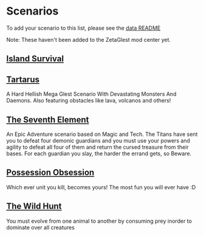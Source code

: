 # Scenarios

To add your scenario to this list, please see the [data README](https://github.com/ZetaGlest/zetaglest-data/blob/develop/README.md)

Note: These haven't been added to the ZetaGlest mod center yet.

## [Island Survival](https://github.com/mathusummut/island_survival)


## [Tartarus](https://github.com/KeithSammut/tartarus)<br />
A Hard Hellish Mega Glest Scenario With Devastating Monsters And
Daemons. Also featuring obstacles like lava, volcanos and others!


## [The Seventh Element](https://github.com/KeithSammut/the_seventh_element)<br />
An Epic Adventure scenario based on Magic and Tech. The Titans have
sent you to defeat four demonic guardians and you must use your powers
and agility to defeat all four of them and return the cursed treasure
from their bases. For each guardian you slay, the harder the errand
gets, so Beware.


## [Possession Obsession](https://github.com/KeithSammut/possession_obsession)<br />
Which ever unit you kill, becomes yours! The most fun you will ever have :D


## [The Wild Hunt](https://github.com/KeithSammut/wild_hunt)<br />
You must evolve from one animal to another by consuming prey inorder to
dominate over all creatures
